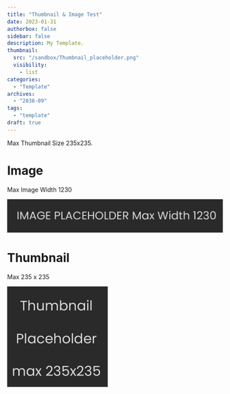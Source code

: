 ```yaml
---
title: "Thumbnail & Image Test"
date: 2023-01-31
authorbox: false
sidebar: false
description: My Template.
thumbnail:
  src: "/sandbox/Thumbnail_placeholder.png"
  visibility:
    - list
categories:
  - "Template"
archives:
  - "2038-09"
tags:
  - "template"
draft: true
---
```

Max Thumbnail Size 235x235.
<!--more-->

# Image

Max Image Width 1230

![my image](Image_placeholder.png)


# Thumbnail

Max 235 x 235

![my image](Thumbnail_placeholder.png)


